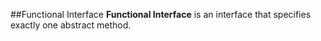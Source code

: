 ##Functional Interface
**Functional Interface** is an interface that specifies exactly one abstract method.

